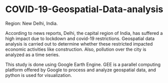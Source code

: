 # COVID-19-Geospatial-Data-analysis

Region: New Delhi, India. 

According to news reports, Delhi, the capital region of India, has suffered a high impact due to lockdown and covid-19 restrictions. Geospatial data analysis is carried out to determine whether these restricted impacted economic activities like construction. Also, pollution over the city is analyzed as a time series. 

This study is done using Google Earth Engine. GEE is a parallel computing platform offered by Google to process and analyze geospatial data, and python is used for visualization. 
